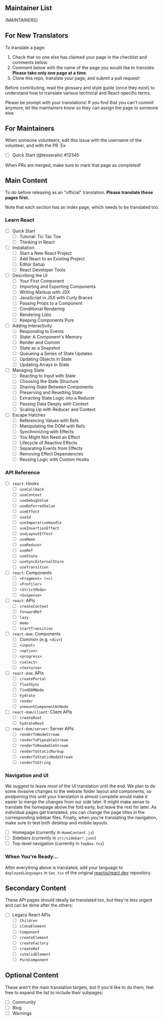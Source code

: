 ## Maintainer List

{MAINTAINERS}

## For New Translators

To translate a page:

1. Check that no one else has claimed your page in the checklist and comments below.
2. Comment below with the name of the page you would like to translate. **Please take only one page at a time**.
3. Clone this repo, translate your page, and submit a pull request!

Before contributing, read the glossary and style guide (once they exist) to understand how to translate various technical and React-specific terms.

Please be prompt with your translations! If you find that you can't commit anymore, let the maintainers know so they can assign the page to someone else.

## For Maintainers

When someone volunteers, edit this issue with the username of the volunteer, and with the PR. Ex:

- [ ] Quick Start (@tesseralis) #12345

When PRs are merged, make sure to mark that page as completed!

## Main Content <!-- MAIN_CONTENT -->

To do before releasing as an "official" translation. **Please translate these pages first.**

Note that each section has an index page, which needs to be translated too.

### Learn React

- [ ] Quick Start
  - [ ] Tutorial: Tic Tac Toe
  - [ ] Thinking in React
  
- [ ] Installation
  - [ ] Start a New React Project
  - [ ] Add React to an Existing Project
  - [ ] Editor Setup
  - [ ] React Developer Tools
  
- [ ] Describing the UI
  - [ ] Your First Component
  - [ ] Importing and Exporting Components
  - [ ] Writing Markup with JSX
  - [ ] JavaScript in JSX with Curly Braces
  - [ ] Passing Props to a Component
  - [ ] Conditional Rendering
  - [ ] Rendering Lists
  - [ ] Keeping Components Pure
  
- [ ] Adding Interactivity
  - [ ] Responding to Events
  - [ ] State: A Component's Memory
  - [ ] Render and Commit
  - [ ] State as a Snapshot
  - [ ] Queueing a Series of State Updates
  - [ ] Updating Objects in State
  - [ ] Updating Arrays in State
  
- [ ] Managing State
  - [ ] Reacting to Input with State
  - [ ] Choosing the State Structure
  - [ ] Sharing State Between Components
  - [ ] Preserving and Resetting State
  - [ ] Extracting State Logic into a Reducer
  - [ ] Passing Data Deeply with Context
  - [ ] Scaling Up with Reducer and Context
  
- [ ] Escape Hatches
  - [ ] Referencing Values with Refs
  - [ ] Manipulating the DOM with Refs
  - [ ] Synchronizing with Effects
  - [ ] You Might Not Need an Effect
  - [ ] Lifecycle of Reactive Effects
  - [ ] Separating Events from Effects
  - [ ] Removing Effect Dependencies
  - [ ] Reusing Logic with Custom Hooks

### API Reference

- [ ] `react`: Hooks
  - [ ] `useCallback`
  - [ ] `useContext`
  - [ ] `useDebugValue`
  - [ ] `useDeferredValue`
  - [ ] `useEffect`
  - [ ] `useId`
  - [ ] `useImperativeHandle`
  - [ ] `useInsertionEffect`
  - [ ] `useLayoutEffect`
  - [ ] `useMemo`
  - [ ] `useReducer`
  - [ ] `useRef`
  - [ ] `useState`
  - [ ] `useSyncExternalStore`
  - [ ] `useTransition`

- [ ] `react`: Components
  - [ ] `<Fragment> (<>)`
  - [ ] `<Profiler>`
  - [ ] `<StrictMode>`
  - [ ] `<Suspense>`

- [ ] `react`: APIs
  - [ ] `createContext`
  - [ ] `forwardRef`
  - [ ] `lazy`
  - [ ] `memo`
  - [ ] `startTransition`

- [ ] `react-dom`: Components
  - [ ] Common (e.g. `<div>`)
  - [ ] `<input>`
  - [ ] `<option>`
  - [ ] `<progress>`
  - [ ] `<select>`
  - [ ] `<textarea>`

- [ ] `react-dom`: APIs
  - [ ] `createPortal`
  - [ ] `flushSync`
  - [ ] `findDOMNode`
  - [ ] `hydrate`
  - [ ] `render`
  - [ ] `unmountComponentAtNode`

- [ ] `react-dom/client`: Client APIs
  - [ ] `createRoot`
  - [ ] `hydrateRoot`

- [ ] `react-dom/server`: Server APIs
  - [ ] `renderToNodeStream`
  - [ ] `renderToPipeableStream`
  - [ ] `renderToReadableStream`
  - [ ] `renderToStaticMarkup`
  - [ ] `renderToStaticNodeStream`
  - [ ] `renderToString`

### Navigation and UI

We suggest to leave *most* of the UI translation until the end. We plan to do some invasive changes to the website folder layout and components, so postponing this until your translation is almost complete would make it easier to merge the changes from our side later. It might make sense to translate the homepage above the fold early, but leave the rest for later. As individual pages get translated, you can change the page titles in the corresponding sidebar files. Finally, when you're translating the navigation, make sure to test both desktop and mobile layouts.

- [ ] Homepage (currently in `HomeContent.js`)
- [ ] Sidebars (currently in `src/sidebar*.json`)
- [ ] Top-level navigation (currently in `TopNav.tsx`)

### When You're Ready...

After everything above is translated, add your language to `deployedLanguages` in `Seo.tsx` of the original [reactjs/react.dev](https://github.com/reactjs/react.dev) repository.

## Secondary Content <!-- SECONDARY_CONTENT -->

These API pages should ideally be translated too, but they're less urgent and can be done after the others:

- [ ] Legacy React APIs
  - [ ] `Children`
  - [ ] `cloneElement`
  - [ ] `Component`
  - [ ] `createElement`
  - [ ] `createFactory`
  - [ ] `createRef`
  - [ ] `isValidElement`
  - [ ] `PureComponent`

## Optional Content <!-- OPTIONAL_CONTENT -->

These aren't the main translation targets, but if you'd like to do them, feel free to expand the list to include their subpages:

- [ ] Community
- [ ] Blog
- [ ] Warnings
